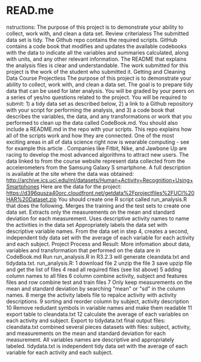 # READ.me
nstructions:  The purpose of this project is to demonstrate your ability to collect, work with, and clean a data set. Review criterialess The submitted data set is tidy. The Github repo contains the required scripts. GitHub contains a code book that modifies and updates the available codebooks with the data to indicate all the variables and summaries calculated, along with units, and any other relevant information. The README that explains the analysis files is clear and understandable. The work submitted for this project is the work of the student who submitted it. Getting and Cleaning Data Course Projectless The purpose of this project is to demonstrate your ability to collect, work with, and clean a data set. The goal is to prepare tidy data that can be used for later analysis. You will be graded by your peers on a series of yes/no questions related to the project. You will be required to submit: 1) a tidy data set as described below, 2) a link to a Github repository with your script for performing the analysis, and 3) a code book that describes the variables, the data, and any transformations or work that you performed to clean up the data called CodeBook.md. You should also include a README.md in the repo with your scripts. This repo explains how all of the scripts work and how they are connected.  One of the most exciting areas in all of data science right now is wearable computing - see for example this article . Companies like Fitbit, Nike, and Jawbone Up are racing to develop the most advanced algorithms to attract new users. The data linked to from the course website represent data collected from the accelerometers from the Samsung Galaxy S smartphone. A full description is available at the site where the data was obtained:  http://archive.ics.uci.edu/ml/datasets/Human+Activity+Recognition+Using+Smartphones  Here are the data for the project:  https://d396qusza40orc.cloudfront.net/getdata%2Fprojectfiles%2FUCI%20HAR%20Dataset.zip  You should create one R script called run_analysis.R that does the following.  Merges the training and the test sets to create one data set. Extracts only the measurements on the mean and standard deviation for each measurement. Uses descriptive activity names to name the activities in the data set Appropriately labels the data set with descriptive variable names. From the data set in step 4, creates a second, independent tidy data set with the average of each variable for each activity and each subject.  Project Process and Result:  More infomation about data, variables and transformation that performed on the data are in CodeBook.md Run run_analysis.R in R3.2.3 will generate cleandata.txt and tidydata.txt.  run_analysis.R:  1 download file 2 unzip the file 3 save upzip file and get the list of files 4 read all required files (see list above) 5 adding column names to all files 6 column combine activity, subject and features files and row combine test and train files 7 Only keep measurements on the mean and standard deviation by searching "mean" or "sd" in the column names. 8 merge the activity labels file to repalce activity with activity descriptions. 9 sorting and reorder column by subject, activity description 10 Remove redudant symbols in variable names and make them readable 11 export table to cleandata.txt 12 calculate the average of each variables on each activity and subject. Export to tidydata.txt  final output files: cleandata.txt combined several pieces datasets with files: subject, activity, and measurements on the mean and standard deviation for each measurement. All variables names are descriptive and appropriately labeled. tidydata.txt is independent tidy data set with the average of each variable for each activity and each subject.
